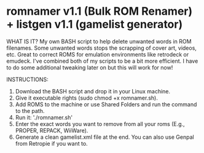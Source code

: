 # romnamer v1.1 (Bulk ROM Renamer) + listgen v1.1 (gamelist generator)

WHAT IS IT?
My own BASH script to help delete unwanted words in ROM filenames. Some unwanted words stops the scrapping of cover art, videos, etc. Great to correct ROMS for emulation environments like retrodeck or emudeck. I've combined both of my scripts to be a bit more efficient. I have to do some additional tweaking later on but this will work for now!

INSTRUCTIONS:
1. Download the BASH script and drop it in your Linux machine.
2. Give it executable rights (sudo chmod +x romnamer.sh).
3. Add ROMS to the machine or use Shared Folders and run the command to the path.
4. Run it: './romnamer.sh'
5. Enter the exact words you want to remove from all your roms (E.g., PROPER, REPACK, WiiWare).
6. Generate a clean gamelist.xml file at the end. You can also use Genpal from Retropie if you want to.
